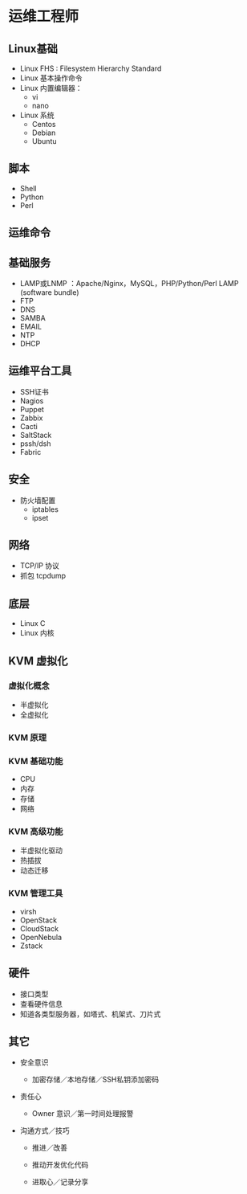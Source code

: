 
# 运维工程师

## Linux基础
- Linux FHS : Filesystem Hierarchy Standard
- Linux 基本操作命令
- Linux 内置编辑器：
  - vi
  - nano
- Linux 系统
	- Centos
	- Debian
	- Ubuntu

## 脚本
- Shell
- Python
- Perl


## 运维命令

## 基础服务

- LAMP或LNMP ：Apache/Nginx，MySQL，PHP/Python/Perl LAMP (software bundle)
- FTP
- DNS
- SAMBA
- EMAIL
- NTP
- DHCP


## 运维平台工具
- SSH证书
- Nagios
- Puppet
- Zabbix
- Cacti
- SaltStack
- pssh/dsh
- Fabric

## 安全
-  防火墙配置
	- iptables
	- ipset

## 网络
- TCP/IP 协议
- 抓包 tcpdump


## 底层

- Linux C
- Linux 内核

## KVM 虚拟化


### 虚拟化概念

- 半虚拟化
- 全虚拟化

### KVM 原理


### KVM 基础功能

- CPU
- 内存
- 存储
- 网络

### KVM 高级功能

- 半虚拟化驱动
- 热插拔
- 动态迁移

### KVM 管理工具

- virsh
- OpenStack
- CloudStack
- OpenNebula
- Zstack

## 硬件
- 接口类型
- 查看硬件信息
- 知道各类型服务器，如塔式、机架式、刀片式

## 其它
- 安全意识
	- 加密存储／本地存储／SSH私钥添加密码

- 责任心
	- Owner 意识／第一时间处理报警

- 沟通方式／技巧
	- 推进／改善
	
	- 推动开发优化代码
	
	- 进取心／记录分享

